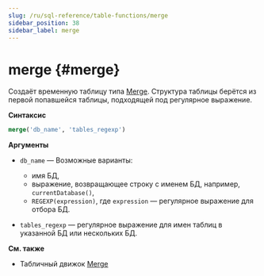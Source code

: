 ```yaml
---
slug: /ru/sql-reference/table-functions/merge
sidebar_position: 38
sidebar_label: merge
---
```


# merge {#merge}

Cоздаёт временную таблицу типа [Merge](../../engines/table-engines/special/merge.md). Структура таблицы берётся из первой попавшейся таблицы, подходящей под регулярное выражение.

**Синтаксис**

```sql
merge('db_name', 'tables_regexp')
```
**Аргументы**

- `db_name` — Возможные варианты:
    - имя БД, 
    - выражение, возвращающее строку с именем БД, например, `currentDatabase()`,
    - `REGEXP(expression)`, где `expression` — регулярное выражение для отбора БД.

- `tables_regexp` — регулярное выражение для имен таблиц в указанной БД или нескольких БД.

**См. также**

-   Табличный движок [Merge](../../engines/table-engines/special/merge.md)
